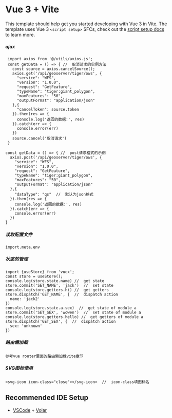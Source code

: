 # Vue 3 + Vite

This template should help get you started developing with Vue 3 in Vite. The template uses Vue 3 `<script setup>` SFCs, check out the [script setup docs](https://v3.vuejs.org/api/sfc-script-setup.html#sfc-script-setup) to learn more.

##### ajax
```
 import axios from '@/utils/axios.js';
 const getData = () => { //  取消请求的实例方法
   const source = axios.cancelSource();
   axios.get('/api/geoserver/tiger/ows', {
     "service": "WFS",
     "version": "1.0.0",
     "request": "GetFeature",
     "typeName": "tiger:giant_polygon",
     "maxFeatures": "50",
     "outputFormat": "application/json"
   },{
     "cancelToken": source.token
   }).then(res => {
     console.log('返回的数据:', res)
   }).catch(err => {
     console.error(err)
   })
   source.cancel('取消请求')
 }

const getData = () => { //  post请求格式的示例
  axios.post('/api/geoserver/tiger/ows', {
    "service": "WFS",
    "version": "1.0.0",
    "request": "GetFeature",
    "typeName": "tiger:giant_polygon",
    "maxFeatures": "50",
    "outputFormat": "application/json"
  },{
    "dataType": "qs"  //  默认为json格式
  }).then(res => {
    console.log('返回的数据:', res)
  }).catch(err => {
    console.error(err)
  })
}
```
##### 读取配置文件
```
import.meta.env
```

##### 状态的管理
```
import {useStore} from 'vuex';
const store = useStore();
console.log(store.state.name) //  get state
store.commit('SET_NAME', 'jack')  //  set state
console.log(store.getters.hi) //  get getters
store.dispatch('GET_NAME', {  //  dispatch action
  name: 'jack2'
})
console.log(store.state.a.sex)  //  get state of module a
store.commit('SET_SEX', 'wowen')  //  set state of module a
console.log(store.getters.hello) //  get getters of module a
store.dispatch('GET_SEX', {  //  dispatch action
  sex: 'unknown'
})
```
##### 路由懒加载
```
参考vue router里面的路由懒加载vite章节
```
##### SVG图标使用
```
<svg-icon icon-class="close"></svg-icon>  //  icon-class填图标名
```
## Recommended IDE Setup

- [VSCode](https://code.visualstudio.com/) + [Volar](https://marketplace.visualstudio.com/items?itemName=johnsoncodehk.volar)
